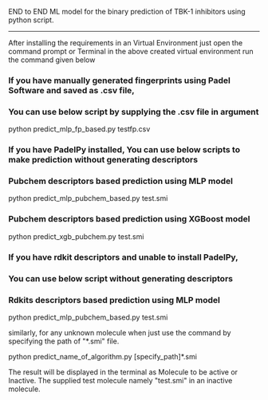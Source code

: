 END to END ML model for the binary prediction of TBK-1 inhibitors using python script. 

*****

After installing the requirements in an Virtual Environment
just open the command prompt or Terminal in the above created virtual environment
run the command given below

### If you have manually generated fingerprints using Padel Software and saved as .csv file,
### You can use below script by supplying the .csv file in argument
python predict_mlp_fp_based.py testfp.csv


### If you have PadelPy installed, You can use below scripts to make prediction without generating descriptors
### Pubchem descriptors based prediction using MLP model
python predict_mlp_pubchem_based.py test.smi

### Pubchem descriptors based prediction using XGBoost model
python predict_xgb_pubchem.py test.smi


### If you have rdkit descriptors and unable to install PadelPy, 
### You can use below script without generating descriptors 
### Rdkits descriptors based prediction using MLP model
python predict_mlp_pubchem_based.py test.smi

similarly, for any unknown molecule when just use the command by specifying the path
of "*.smi" file.

python predict_name_of_algorithm.py [specify_path]*.smi


The result will be displayed in the terminal as Molecule to be active or Inactive.
The supplied test molecule namely "test.smi" in an inactive molecule.

 
